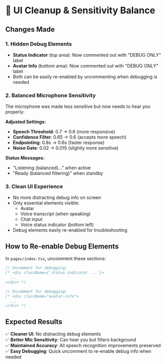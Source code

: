 # 🎯 UI Cleanup & Sensitivity Balance

## Changes Made

### 1. **Hidden Debug Elements**
- **Status Indicator** (top area): Now commented out with "DEBUG ONLY" label
- **Avatar Info** (bottom area): Now commented out with "DEBUG ONLY" label
- Both can be easily re-enabled by uncommenting when debugging is needed

### 2. **Balanced Microphone Sensitivity**
The microphone was made less sensitive but now needs to hear you properly:

**Adjusted Settings:**
- **Speech Threshold**: 0.7 → 0.6 (more responsive)
- **Confidence Filter**: 0.65 → 0.6 (accepts more speech)
- **Endpointing**: 0.8s → 0.6s (faster response)
- **Noise Gate**: 0.02 → 0.015 (slightly more sensitive)

**Status Messages:**
- "Listening (balanced)..." when active
- "Ready (balanced filtering)" when standby

### 3. **Clean UI Experience**
- No more distracting debug info on screen
- Only essential elements visible:
  - Avatar
  - Voice transcript (when speaking)
  - Chat input
  - Voice status indicator (bottom left)
- Debug elements easily re-enabled for troubleshooting

## How to Re-enable Debug Elements

In `pages/index.tsx`, uncomment these sections:

```typescript
// Uncomment for debugging:
/* <div className={`status-indicator ...`}>
  ...
</div> */

// Uncomment for debugging:
/* <div className="avatar-info">
  ...
</div> */
```

## Expected Results

✅ **Cleaner UI**: No distracting debug elements  
✅ **Better Mic Sensitivity**: Can hear you but filters background  
✅ **Maintained Accuracy**: All speech recognition improvements preserved  
✅ **Easy Debugging**: Quick uncomment to re-enable debug info when needed
